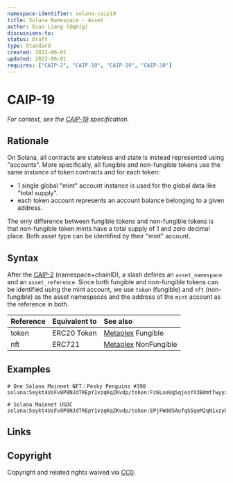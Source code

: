 ```yaml
---
namespace-identifier: solana-caip19
title: Solana Namespace - Asset
author: Qiao Liang (@qbig)
discussions-to: 
status: Draft
type: Standard
created: 2022-06-01
updated: 2022-06-01
requires: ["CAIP-2", "CAIP-10", "CAIP-19", "CAIP-30"]
---
```


# CAIP-19

*For context, see the [CAIP-19][] specification.*

## Rationale

On Solana, all contracts are stateless and state is instead represented using "accounts". More specifically, all fungible and non-fungible tokens use the same instance of token contracts and for each token:

- 1 single global "mint" account instance is used for the global data like "total supply".
- each token account represents an account balance belonging to a given address.

The only difference between fungible tokens and non-fungible tokens is that non-fungible token mints have a total supply of 1 and zero decimal place. Both asset type can be identified by their "mint" account. 


## Syntax

After the [CAIP-2][] (namespace+chainID), a slash defines an `asset_namespace` and an `asset_reference`. Since both fungible and non-fungible tokens can be identified using the mint account, we use `token` (fungible) and `nft` (non-fungible) as the asset namespaces and the address of the `mint` account as the reference in both.

| Reference   | Equivalent to | See also            |
| :---        | :----         | :---                |
| token       | ERC20 Token   | [Metaplex](https://docs.metaplex.com/programs/token-metadata/token-standard) Fungible   |
| nft         | ERC721        | [Metaplex](https://docs.metaplex.com/programs/token-metadata/token-standard) NonFungible|


## Examples

```
# One Solana Mainnet NFT：Pesky Penguins #398
solana:5eykt4UsFv8P8NJdTREpY1vzqKqZKvdp/token:Fz6LxeUg5qjesYX3BdmtTwyyzBtMxk644XiTqU5W3w9w

# Solana Mainnet USDC
solana:5eykt4UsFv8P8NJdTREpY1vzqKqZKvdp/token:EPjFWdd5AufqSSqeM2qN1xzybapC8G4wEGGkZwyTDt1v
```

## Links

[Address Lookup Table Proposal]: https://docs.solana.com/proposals/transactions-v2
[Account Types]: https://docs.solana.com/terminology#account
[Address Expressions]: https://docs.solana.com/cli/transfer-tokens#receive-tokens
[Token Mint]: https://spl.solana.com/token#creating-a-new-token-type
[CAIP-2]: https://github.com/ChainAgnostic/CAIPs/blob/master/CAIPs/caip-2.md
[CAIP-10]: https://github.com/ChainAgnostic/CAIPs/blob/master/CAIPs/caip-10.md
[CAIP-19]: https://github.com/ChainAgnostic/CAIPs/blob/master/CAIPs/caip-19.md
[CAIP-30]: https://github.com/ChainAgnostic/CAIPs/blob/master/CAIPs/caip-30.md


## Copyright

Copyright and related rights waived via [CC0](https://creativecommons.org/publicdomain/zero/1.0/).
